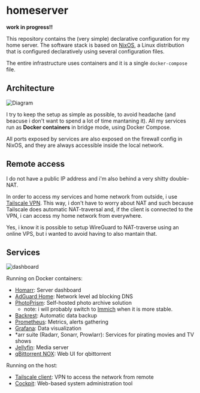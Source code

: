 # homeserver

**work in progress!!**

This repository contains the (very simple) declarative configuration for my home server. The software stack is based on [NixOS](https://nixos.org/),
a Linux distribution that is configured declaratively using several configuration files.

The entire infrastructure uses containers and it is a single `docker-compose` file.

## Architecture

![Diagram](https://github.com/user-attachments/assets/3e03119c-e651-41d3-ae21-92e6a10c9cc5)

I try to keep the setup as simple as possible, to avoid headache (and beacuse i don't want to spend a lot of time mantaning it).
All my services run as **Docker containers** in bridge mode, using Docker Compose.

All ports exposed by services are also exposed on the firewall config in NixOS, and they are always accessible inside the local network.

## Remote access

I do not have a public IP address and i'm also behind a very shitty double-NAT.

In order to access my services and home network from outside, i use [Tailscale VPN](https://tailscale.com/). This way, i don't have to worry about NAT and such because Tailscale
does automatic NAT-traversal and, if the client is connected to the VPN, i can access my home network from everywhere.

Yes, i know it is possible to setup WireGuard to NAT-traverse using an online VPS, but i wanted to avoid having to also mantain that.

## Services

![dashboard](https://github.com/user-attachments/assets/50eaa6e6-9982-485f-ac47-e520742cc091)


Running on Docker containers:

- [Homarr](https://homarr.dev/): Server dashboard
- [AdGuard Home](https://github.com/AdguardTeam/AdGuardHome): Network level ad blocking DNS
- [PhotoPrism](https://www.photoprism.app/): Self-hosted photo archive solution
  - note: i will probably switch to [Immich](https://immich.app/) when it is more stable.
- [Backrest](https://github.com/garethgeorge/backrest): Automatic data backup
- [Prometheus](https://prometheus.io/): Metrics, alerts gathering
- [Grafana](https://grafana.com/): Data visualization
- *arr suite (Radarr, Sonarr, Prowlarr): Services for pirating movies and TV shows
- [Jellyfin](https://jellyfin.org/): Media server
- [qBittorrent NOX](https://hub.docker.com/r/qbittorrentofficial/qbittorrent-nox): Web UI for qbittorrent

Running on the host:

- [Tailscale client](https://tailscale.com): VPN to access the network from remote
- [Cockpit](https://cockpit-project.org/): Web-based system administration tool
